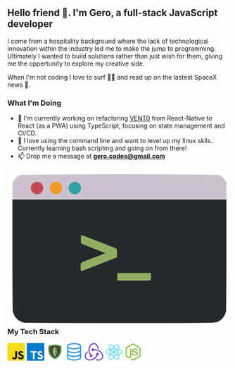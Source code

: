 ## Hello friend 👋. I'm Gero, a full-stack JavaScript developer

I come from a hospitality background where the lack of technological innovation within the industry led me to make the jump to programming. Ultimately I wanted to build solutions rather than just wish for them, giving me the oppertunity to explore my creative side.

When I'm not coding I love to surf 🏄‍♂️ and read up on the lastest SpaceX news 🚀.

### What I'm Doing

- 🔭 I'm currently working on refactoring [VENT0](https://github.com/geroalexander/vento_client) from React-Native to React (as a PWA) using TypeScript, focusing on state management and CI/CD.
- 🌱 I love using the command line and want to level up my linux sklls. Currently learning bash scripting and going on from there!
- 📫 Drop me a message at **gero.codes@gmail.com**

<img align="right" alt="illustration of a CLI" src="./assets/CLI.png" width="500" height="360" />

### My Tech Stack

<p align="left">
<img height="40" alt="Javascript" src="./assets/JS.png">
<img height="40" alt="Typescript" src="./assets/TS.png">
<img height="40" alt="MongoDB" src="./assets/MONGO.png">
<img height="40" alt="SQL" src="./assets/SQL.png">
<img height="40" alt="Redux" src="./assets/REDUX.png">
<img height="40" alt="React" src="./assets/REACT.png">
<img height="40" alt="Node" src="./assets/NODE.png">
</p>
